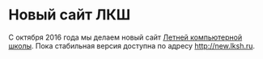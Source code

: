 # Новый сайт ЛКШ

С октября 2016 года мы делаем новый сайт [Летней компьютерной школы](http://lksh.ru). Пока стабильная версия доступна по адресу http://new.lksh.ru.

